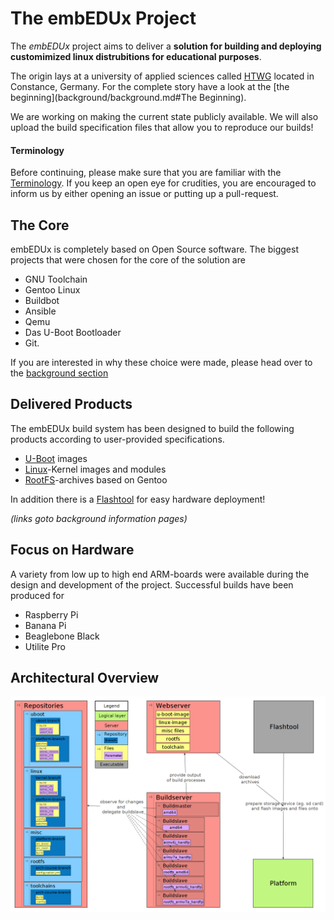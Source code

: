 # The **embEDUx** Project
The *embEDUx* project aims to deliver a **solution for building and deploying customimized
linux distrubitions for educational purposes**.

The origin lays at a university of applied sciences called
[HTWG](http://www.htwg-konstanz.de/English.20.0.html) located in Constance,
Germany.  For the complete story have a look at the [the
beginning](background/background.md#The Beginning).

We are working on making the current state publicly available.  We will also
upload the build specification files that allow you to reproduce our builds!

#### Terminology
Before continuing, please make sure that you are familiar with the
[Terminology](background/common/terminology.md). If you keep an open eye for
crudities, you are encouraged to inform us by either opening an issue or putting
up a pull-request.

## The Core
embEDUx is completely based on Open Source software. The biggest projects that
were chosen for the core of the solution are

* GNU Toolchain
* Gentoo Linux
* Buildbot
* Ansible
* Qemu
* Das U-Boot Bootloader
* Git.

If you are interested in why these choice were made, please head over to the
[background section](background/background.md)

## Delivered Products
The embEDUx build system has been designed to build the following products
according to user-provided specifications. 

* [U-Boot](background/uboot.md) images
* [Linux](background/linux.md)-Kernel images and modules
* [RootFS](background/rootfs.md)-archives based on Gentoo

In addition there is a [Flashtool](background/flashtool.md) for easy hardware deployment!

*(links goto background information pages)*

## Focus on Hardware
A variety from low up to high end ARM-boards were available during the design
and development of the project. Successful builds have been produced for

* Raspberry Pi
* Banana Pi
* Beaglebone Black
* Utilite Pro

## Architectural Overview
[![](background/common/img/architectural_overview.png)](background/common/img/architectural_overview.png)
